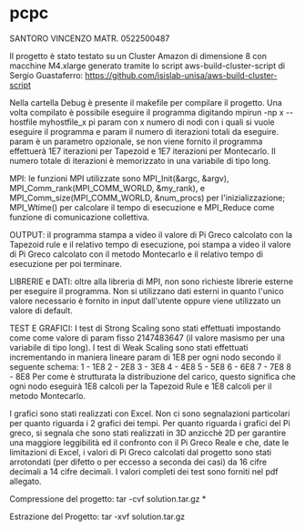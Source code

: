 # pcpc


SANTORO VINCENZO MATR. 0522500487

Il progetto è stato testato su un Cluster Amazon di dimensione 8 con macchine M4.xlarge generato tramite lo script aws-build-cluster-script di Sergio Guastaferro: https://github.com/isislab-unisa/aws-build-cluster-script

Nella cartella Debug è presente il makefile per compilare il progetto. Una volta compilato è possibile eseguire il programma digitando mpirun -np x --hostfile myhostfile_x pi param con x numero di nodi con i quali si vuole eseguire il programma e param il numero di iterazioni totali da eseguire. param è un parametro opzionale, se non viene fornito il programma effettuerà 1E7 iterazioni per Tapezoid e 1E7 iterazioni per Montecarlo. Il numero totale di iterazioni è memorizzato in una variabile di tipo long.

MPI: le funzioni MPI utilizzate sono MPI_Init(&argc, &argv), MPI_Comm_rank(MPI_COMM_WORLD, &my_rank), e MPI_Comm_size(MPI_COMM_WORLD, &num_procs) per l'inizializzazione; MPI_Wtime() per calcolare il tempo di esecuzione e MPI_Reduce come funzione di comunicazione collettiva.

OUTPUT: il programma stampa a video il valore di Pi Greco calcolato con la Tapezoid rule e il relativo tempo di esecuzione, poi stampa a video il valore di Pi Greco calcolato con il metodo Montecarlo e il relativo tempo di esecuzione per poi terminare.

LIBRERIE e DATI: oltre alla libreria di MPI, non sono richieste librerie esterne per eseguire il programma. Non si utilizzano dati esterni in quanto l'unico valore necessario è fornito in input dall'utente oppure viene utilizzato un valore di default.

TEST E GRAFICI: I test di Strong Scaling sono stati effettuati impostando come come valore di param fisso 2147483647 (il valore masismo per una variabile di tipo long). I test di Weak Scaling sono stati effettuati incrementando in maniera lineare param di 1E8 per ogni nodo secondo il seguente schema: 1 - 1E8 2 - 2E8 3 - 3E8 4 - 4E8 5 - 5E8 6 - 6E8 7 - 7E8 8 - 8E8 Per come è strutturata la distribuzione del carico, questo significa che ogni nodo eseguirà 1E8 calcoli per la Tapezoid Rule e 1E8 calcoli per il metodo Montecarlo.

I grafici sono stati realizzati con Excel. Non ci sono segnalazioni particolari per quanto riguarda i 2 grafici dei tempi. Per quanto riguarda i grafici del Pi greco, si segnala che sono stati realizzati in 3D anzicchè 2D per garantire una maggiore leggibilità ed il confronto con il Pi Greco Reale e che, date le limitazioni di Excel, i valori di Pi Greco calcolati dal progetto sono stati arrotondati (per difetto o per eccesso a seconda dei casi) da 16 cifre decimali a 14 cifre decimali. I valori completi dei test sono forniti nel pdf allegato.

Compressione del progetto: tar -cvf solution.tar.gz *

Estrazione del Progetto: tar -xvf solution.tar.gz

